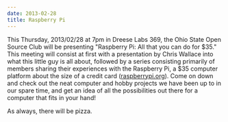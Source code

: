 ```yaml
---
date: 2013-02-28
title: Raspberry Pi
---
```

This Thursday, 2013/02/28 at 7pm in Dreese Labs 369, the Ohio State Open Source Club will be presenting "Raspberry Pi: All that you can do for $35." This meeting will consist at first with a presentation by Chris Wallace into what this little guy is all about, followed by a series consisting primarily of members sharing their experiences with the Raspberry Pi, a $35 computer platform about the size of a credit card ([raspberrypi.org](http://www.raspberrypi.org/)). Come on down and check out the neat computer and hobby projects we have been up to in our spare time, and get an idea of all the possibilities out there for a computer that fits in your hand!

As always, there will be pizza.
